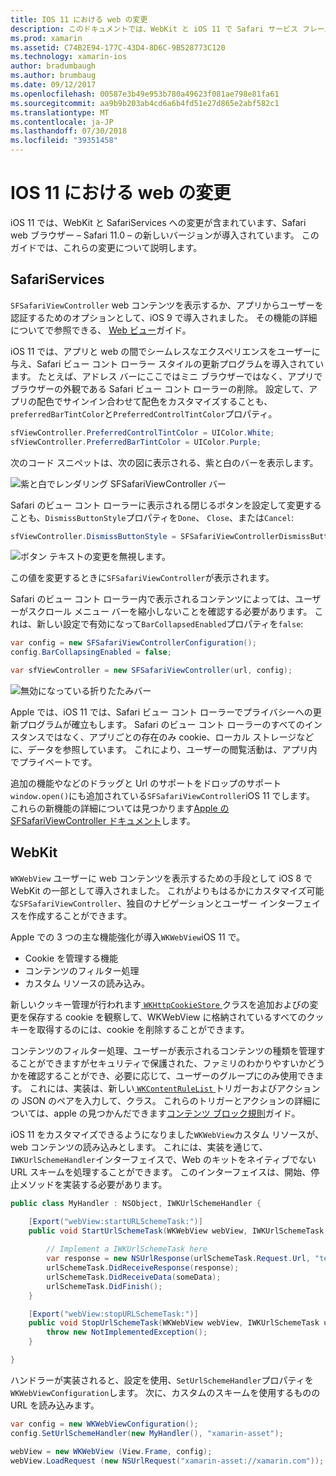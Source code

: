 ```yaml
---
title: IOS 11 における web の変更
description: このドキュメントでは、WebKit と iOS 11 で Safari サービス フレームワークに加えられた変更について説明します。 これには SFSafariViewController で更新プログラムと WKWebView の新機能をスタイル設定を操作する方法について説明します。
ms.prod: xamarin
ms.assetid: C74B2E94-177C-43D4-8D6C-9B528773C120
ms.technology: xamarin-ios
author: bradumbaugh
ms.author: brumbaug
ms.date: 09/12/2017
ms.openlocfilehash: 00587e3b49e953b780a49623f081ae798e81fa61
ms.sourcegitcommit: aa9b9b203ab4cd6a6b4fd51e27d865e2abf582c1
ms.translationtype: MT
ms.contentlocale: ja-JP
ms.lasthandoff: 07/30/2018
ms.locfileid: "39351458"
---
```

# <a name="web-changes-in-ios-11"></a>IOS 11 における web の変更

iOS 11 では、WebKit と SafariServices への変更が含まれています、Safari web ブラウザー – Safari 11.0 – の新しいバージョンが導入されています。 このガイドでは、これらの変更について説明します。

## <a name="safariservices"></a>SafariServices

`SFSafariViewController` web コンテンツを表示するか、アプリからユーザーを認証するためのオプションとして、iOS 9 で導入されました。 その機能の詳細についてで参照できる、 [Web ビュー](~/ios/user-interface/controls/uiwebview.md#safariviewcontroller)ガイド。

iOS 11 では、アプリと web の間でシームレスなエクスペリエンスをユーザーに与え、Safari ビュー コント ローラー スタイルの更新プログラムを導入されています。 たとえば、アドレス バーにここではミニ ブラウザーではなく、アプリでブラウザーの外観である Safari ビュー コント ローラーの削除。 設定して、アプリの配色でサインイン合わせて配色をカスタマイズすることも、`preferredBarTintColor`と`PreferredControlTintColor`プロパティ。

```csharp
sfViewController.PreferredControlTintColor = UIColor.White;
sfViewController.PreferredBarTintColor = UIColor.Purple;
```

次のコード スニペットは、次の図に表示される、紫と白のバーを表示します。

![紫と白でレンダリング SFSafariViewController バー](web-images/image1.png)

Safari のビュー コント ローラーに表示される閉じるボタンを設定して変更することも、`DismissButtonStyle`プロパティを`Done`、 `Close`、または`Cancel`:

```csharp
sfViewController.DismissButtonStyle = SFSafariViewControllerDismissButtonStyle.Close;
```

![ボタン テキストの変更を無視します。](web-images/image2.png)

この値を変更するときに`SFSafariViewController`が表示されます。


Safari のビュー コント ローラー内で表示されるコンテンツによっては、ユーザーがスクロール メニュー バーを縮小しないことを確認する必要があります。 これは、新しい設定で有効になって`BarCollapsedEnabled`プロパティを`false`:

```csharp
var config = new SFSafariViewControllerConfiguration();
config.BarCollapsingEnabled = false;

var sfViewController = new SFSafariViewController(url, config);
```

![無効になっている折りたたみバー](web-images/image3.png)

Apple では、iOS 11 では、Safari ビュー コント ローラーでプライバシーへの更新プログラムが確立もします。 Safari のビュー コント ローラーのすべてのインスタンスではなく、アプリごとの存在のみ cookie、ローカル ストレージなどに、データを参照しています。 これにより、ユーザーの閲覧活動は、アプリ内でプライベートです。

追加の機能やなどのドラッグと Url のサポートをドロップのサポート`window.open()`にも追加されている`SFSafariViewController`iOS 11 でします。 これらの新機能の詳細については見つかります[Apple の SFSafariViewController ドキュメント](https://developer.apple.com/documentation/safariservices/sfsafariviewcontroller?changes=latest_minor)します。


## <a name="webkit"></a>WebKit

`WKWebView` ユーザーに web コンテンツを表示するための手段として iOS 8 で WebKit の一部として導入されました。 これがよりもはるかにカスタマイズ可能な`SFSafariViewController`、独自のナビゲーションとユーザー インターフェイスを作成することができます。

Apple での 3 つの主な機能強化が導入`WKWebView`iOS 11 で。 

- Cookie を管理する機能
- コンテンツのフィルター処理
- カスタム リソースの読み込み。 

新しいクッキー管理が行われます[ `WKHttpCookieStore` ](https://developer.apple.com/documentation/webkit/wkhttpcookiestore)クラスを追加およびの変更を保存する cookie を観察して、WKWebView に格納されているすべてのクッキーを取得するのには、cookie を削除することができます。

コンテンツのフィルター処理、ユーザーが表示されるコンテンツの種類を管理することができますがセキュリティで保護された、ファミリのわかりやすいかどうかを確認することができ、必要に応じて、ユーザーのグループにのみ使用できます。 これには、実装は、新しい[ `WKContentRuleList` ](https://developer.apple.com/documentation/webkit/wkcontentrulelist)トリガーおよびアクションの JSON のペアを入力して、クラス。 これらのトリガーとアクションの詳細については、apple の見つかんだできます[コンテンツ ブロック規則](https://developer.apple.com/library/content/documentation/Extensions/Conceptual/ContentBlockingRules/Introduction/Introduction.html)ガイド。

iOS 11 をカスタマイズできるようになりました`WKWebView`カスタム リソースが、web コンテンツの読み込みとします。 これには、実装を通じて、`IWKUrlSchemeHandler`インターフェイスで、Web のキットをネイティブでない URL スキームを処理することができます。 このインターフェイスは、開始、停止メソッドを実装する必要があります。

```csharp
public class MyHandler : NSObject, IWKUrlSchemeHandler {

    [Export("webView:startURLSchemeTask:")]
    public void StartUrlSchemeTask(WKWebView webView, IWKUrlSchemeTask urlSchemeTask){
        
        // Implement a IWKUrlSchemeTask here
        var response = new NSUrlResponse(urlSchemeTask.Request.Url, "text/html", ContentLength, null);
        urlSchemeTask.DidReceiveResponse(response);
        urlSchemeTask.DidReceiveData(someData);
        urlSchemeTask.DidFinish();
    }

    [Export("webView:stopURLSchemeTask:")]
    public void StopUrlSchemeTask(WKWebView webView, IWKUrlSchemeTask urlSchemeTask){
        throw new NotImplementedException();
    }

}
``` 

ハンドラーが実装されると、設定を使用、`SetUrlSchemeHandler`プロパティを`WKWebViewConfiguration`します。 次に、カスタムのスキームを使用するものの URL を読み込みます。

```csharp
var config = new WKWebViewConfiguration();
config.SetUrlSchemeHandler(new MyHandler(), "xamarin-asset");

webView = new WKWebView (View.Frame, config);
webView.LoadRequest (new NSUrlRequest("xamarin-asset://xamarin.com"));
```

